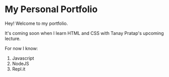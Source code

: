# My Personal Portfolio

Hey! Welcome to my portfolio. 

It's coming soon when I learn HTML and CSS with Tanay Pratap's upcoming lecture.

For now I know:
1. Javascript
1. NodeJS
1. Repl.it
